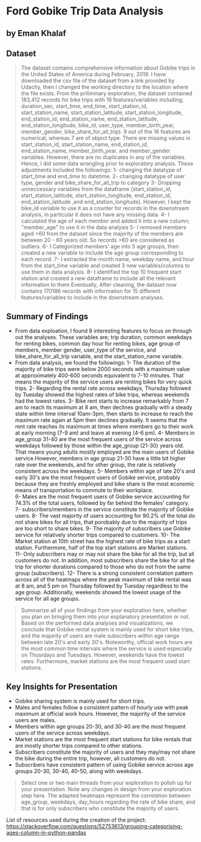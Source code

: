 # Ford Gobike Trip Data Analysis
## by Eman Khalaf


## Dataset

> The dataset contains comprehensive information about Gobike trips in the United States of America during February, 2019. I have downloaded the csv file of the dataset from a link provided by Udacity,
then I changed the working directory to the location where the file exists.
From the priliminary exploration, the dataset contained 183,412 records for bike trips with 16 features/variables including; 
duration_sec, start_time, end_time, start_station_id, start_station_name, start_station_latitude, start_station_longitude, end_station_id, end_station_name, end_station_latitude, 
end_station_longitude, bike_id, user_type, member_birth_year, member_gender, bike_share_for_all_trip). 9 out of the 16 features are numerical, whereas 7 are of object type. 
There are missing values in start_station_id, start_station_name, end_station_id, end_station_name, member_birth_year, and member_gender variables. However, there are no duplicates in any of the variables.
Hence, I did some data wrangling prior to exploratory analysis. These adjustments included the followings:
1- changing the datatype of start_time and end_time to datetime.
2- changing datatype of user type, gender and bike_share_for_all_trip to category
3- Dropping unneccessary variables from the dataframe (start_station_id, start_station_latitude, start_station_longitude, end_station_id, end_station_latitude ,and end_station_longitude).
   However, I kept the bike_id variable to use it as a counter for records in the downstream analysis, in particular it does not have any missing data.
4- I calculated the age of each member and added it into a new column; "member_age" to use it in the data analysis
5- I removed members aged >60 from the dataset since the majority of the members are between 20 - 60 years old. So records >60 are considered as outliers.
6- I Categorized members' age into 5
 age groups, then created a new variable to include the age group corresponding to each record.
7- I extracted the month name, weekday name, and hour from the start_time variable and created 3 new variables/columns to use them in data analysis.
8- I identified the top 10 frequent start station and created a new dataframe to include all the relevant information to them
 Eventually, After cleaning, the dataset now contains 170186 records with information for 15 different features/variables to include in the downstream analyses.

## Summary of Findings
- From data exploation, I found 8 interesting features to focus on through out the analyses. These variables are; trip duration, common weekdays for renting bikes,
  common day hour for renting bikes, age group of members, member gender, user_type of the service, and bike_share_for_all_trip variable, and the start_station_name variable.
- From data analysis, we found the followings:
1- The duration of the majority of bike trips were below 2000 seconds with a maximum value at approximately 400-600 seconds equivalent to 7-10 minutes.
   That means the majority of the service users are renting bikes for very quick trips.
2- Regarding the rental rate across weekdays, Thursday followed by Tuesday showed the highest rates of bike trips, whereas weekends had the lowest rates.
3- Bike rent starts to increase remarkably from 7 am to reach its maximum at 8 am, then declines gradually with a steady state within time interval 10am-3pm, 
   then starts to increase to reach the maximum rate again at 5pm then declines gradually. It seems that the rent rate reaches its maximum at times where members go to their work at early morning (7-9 am) 
   and leave at evening (4-6 pm).
4- Members in age_group 31-40 are the most frequent users of the service across weekdays followed by those within the age_group (21-30) years old. 
   That means young adults mostly employed are the main users of Gobike service.However, members in age group 21-30 have a little bit higher rate over the weekends, and 
   for other group, the rate is relatively consistent across the weekdays.
5- Members within age of late 20's and early 30's are the most frequent users of Gobike service, probably because they are freshly employed and bike share is the most economic means of transportation to commute to their workplace.   
6- Males are the most frequent users of Gobike service accounting for 74.3% of the total users, followed by far behind the females' category.
7- subscribers/members in the service constitute the majority of Gobike users.
8- The vast majority of users accounting for 90.2% of the total do not share bikes for all trips, that porobably due to the majority of trips are too short to share bikes.
9- The majority of subscribers use Gobike service for relatively shorter trips compared to customers.
10- The Market station at 10th street has the highest rate of bike trips as a start station. Furthermore, half of the top start stations are Market stations.
11- Only subscribers may or may not share the bike for all the trip, but all customers do not. In addition, most subscribers share the bike for all the trip for shorter durations compared to those who do not from the same group (subscribers).
12- There is a strong consistent correlation pattern across all of the heatmaps where the peak maximum of bike rental was at 8 am, and 5 pm on Thursday followed by Tuesday regardless to the age group. 
   Additionally, weekends showed the lowest usage of the service for all age groups.  

> Summarize all of your findings from your exploration here, whether you plan on bringing them into your explanatory presentation or not.
Based on the performed data analyses and visualizations, we conclude that Gobike rental system is mainly used for short bike trips, and the majority of users are male subscribers within age range between late 20's and early 30's. 
Noteworthy, official work hours are the most common time intervals where the service is used especially on Thusrdays and Tuesdays. However, weekends have the lowest rates.
Furthermore, market stations are the most frequent used start stations.

## Key Insights for Presentation
- Gobike sharing system is mainly used for short trips. 
- Males and females follow a consistent pattern of hourly use with peak maximum at official work hours. However, the majority of the service users are males.
- Members within age groups 20-30, and 30-40 are the most frequent users of the service across weekdays.
- Market stations are the most frequent start stations for bike rentals that are mostly shorter trips compared to other stations.
- Subscribers constitute the majority of users and they may/may not share the bike during the entire trip, however, all customers do not.
- Subscribers have consistent pattern of using Gobike service across age groups 20-30, 30-40, 40-50, along with weekdays.

> Select one or two main threads from your exploration to polish up for your presentation. Note any changes in design from your exploration step here.
The adapted heatmaps represent the correlation between age_group, weekdays, day_hours regarding the rate of bike share, and that is for only subscribers who constitute the majority of users.

List of resources used during the creation of the project:
 https://stackoverflow.com/questions/52753613/grouping-categorising-ages-column-in-python-pandas